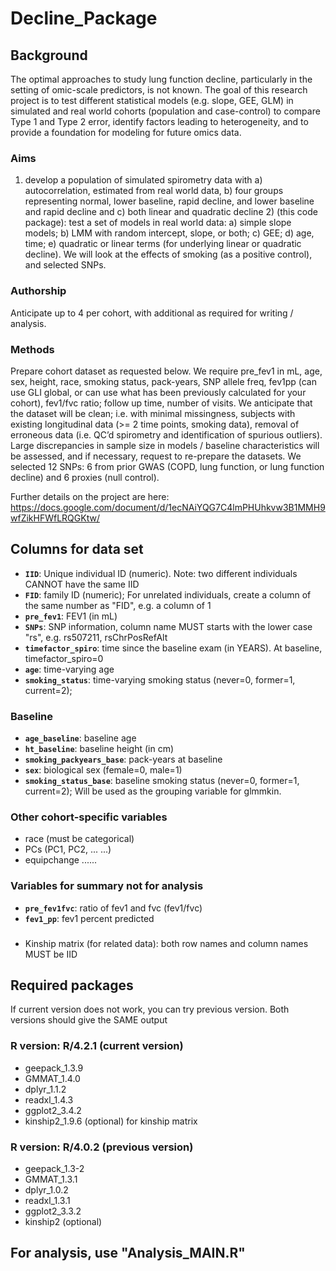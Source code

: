 # Decline_Package

## Background
The optimal approaches to study lung function decline, particularly in the setting of omic-scale predictors, is not known. The goal of this research project is to test different statistical models (e.g. slope, GEE, GLM) in simulated and real world cohorts (population and case-control) to compare Type 1 and Type 2 error, identify factors leading to heterogeneity, and to provide a foundation for modeling for future omics data.

### Aims
1) develop a population of simulated spirometry data with a) autocorrelation, estimated from real world data, b) four groups representing normal, lower baseline, rapid decline, and lower baseline and rapid decline and c) both linear and quadratic decline 2) (this code package): test a set of models in real world data: a) simple slope models; b) LMM with random intercept, slope, or both; c) GEE; d) age, time; e) quadratic or linear terms (for underlying linear or quadratic decline). We will look at the effects of smoking (as a positive control), and selected SNPs.

### Authorship
Anticipate up to 4 per cohort, with additional as required for writing / analysis.

### Methods
Prepare cohort dataset as requested below. We require pre_fev1 in mL, age, sex, height, race, smoking status, pack-years,  SNP allele freq, fev1pp (can use GLI global, or can use what has been previously calculated for your cohort), fev1/fvc ratio;  follow up time, number of visits. We anticipate that the dataset will be clean; i.e. with minimal missingness, subjects with existing longitudinal data (>= 2 time points, smoking data), removal of erroneous data (i.e. QC’d spirometry and identification of spurious outliers). Large discrepancies in sample size in models / baseline characteristics will be assessed, and if necessary, request to re-prepare the datasets. We selected 12 SNPs: 6 from prior GWAS (COPD, lung function, or lung function decline) and 6 proxies (null control).

Further details on the project are here:  https://docs.google.com/document/d/1ecNAiYQG7C4lmPHUhkvw3B1MMH9wfZikHFWfLRQGKtw/


## Columns for data set 
  * __`IID`__:                    Unique individual ID (numeric). Note: two different individuals CANNOT have the same IID
  * __`FID`__:                    family ID (numeric); For unrelated individuals, create a column of the same number as "FID", e.g. a column of 1
  * __`pre_fev1`__:               FEV1 (in mL)          
  * __`SNPs`__:                   SNP information, column name MUST starts with the lower case "rs", e.g. rs507211, rsChrPosRefAlt
  * __`timefactor_spiro`__:       time since the baseline exam (in YEARS). At baseline, timefactor_spiro=0
  * __`age`__:                    time-varying age
  * __`smoking_status`__:         time-varying smoking status (never=0, former=1, current=2); 

### Baseline 
  * __`age_baseline`__:           baseline age
  * __`ht_baseline`__:            baseline height (in cm)
  * __`smoking_packyears_base`__: pack-years at baseline
  * __`sex`__:                    biological sex (female=0, male=1)
  * __`smoking_status_base`__:    baseline smoking status (never=0, former=1, current=2); Will be used as the grouping variable for glmmkin.
     
### Other cohort-specific variables
  * race (must be categorical)
  * PCs (PC1, PC2, ... ...) 
  * equipchange ......  

### Variables for summary not for analysis
  * __`pre_fev1fvc`__:   ratio of fev1 and fvc (fev1/fvc)
  * __`fev1_pp`__:       fev1 percent predicted


###  

  * Kinship matrix (for related data):   both row names and column names MUST be IID      
      



## Required packages
If current version does not work, you can try previous version.
Both versions should give the SAME output

### R version: R/4.2.1     (current version)
   * geepack_1.3.9
   * GMMAT_1.4.0 
   * dplyr_1.1.2  
   * readxl_1.4.3
   * ggplot2_3.4.2     
   * kinship2_1.9.6 (optional) for kinship matrix 

### R version: R/4.0.2  (previous version)
   * geepack_1.3-2
   * GMMAT_1.3.1
   * dplyr_1.0.2
   * readxl_1.3.1
   * ggplot2_3.3.2
   * kinship2 (optional) 

## For analysis, use "Analysis_MAIN.R"
